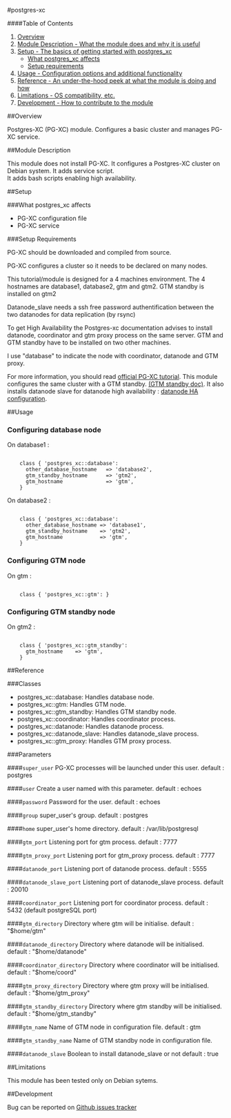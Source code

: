#postgres-xc

####Table of Contents

1. [Overview](#overview)
2. [Module Description - What the module does and why it is useful](#module-description)
3. [Setup - The basics of getting started with postgres_xc](#setup)
    * [What postgres_xc affects](#what-postgres_xc-affects)
    * [Setup requirements](#setup-requirements)
4. [Usage - Configuration options and additional functionality](#usage)
5. [Reference - An under-the-hood peek at what the module is doing and how](#reference)
5. [Limitations - OS compatibility, etc.](#limitations)
6. [Development - How to contribute to the module](#development)

##Overview

Postgres-XC (PG-XC) module. Configures a basic cluster and manages PG-XC service.

##Module Description

This module does not install PG-XC. It configures a Postgres-XC cluster on Debian system.
It adds service script.    
It adds bash scripts enabling high availability.

##Setup

###What postgres_xc affects

  * PG-XC configuration file
  * PG-XC service

###Setup Requirements

PG-XC should be downloaded and compiled from source.
 
PG-XC configures a cluster so it needs to be declared on many nodes.

This tutorial/module is designed for a 4 machines environment.
The 4 hostnames are database1, database2, gtm and gtm2.
GTM standby is installed on gtm2

Datanode\_slave needs a ssh free password authentification between the two datanodes for data replication (by rsync)

To get High Availability the Postgres-xc documentation advises to install datanode, coordinator and gtm proxy process on the same server.
GTM and GTM standby have to be installed on two other machines.

I use "database" to indicate the node with coordinator, datanode and GTM proxy.

For more information, you should read [official PG-XC tutorial](http://postgresxc.wikia.com/wiki/Real_Server_configuration). This module configures the same cluster with a GTM standby. [(GTM standby doc)](http://postgresxc.wikia.com/wiki/GTM_Standby_Configuration). It also installs datanode slave for datanode high availability : [datanode HA configuration](http://postgresxc.wikia.com/wiki/Datanode_HA_configuration).

##Usage

### Configuring database node

On database1 :

```puppet

    class { 'postgres_xc::database': 
      other_database_hostname   => 'database2',
      gtm_standby_hostname      => 'gtm2',
      gtm_hostname              => 'gtm',
    }
```

On database2 :

```puppet

    class { 'postgres_xc::database':
      other_database_hostname => 'database1',
      gtm_standby_hostname    => 'gtm2',
      gtm_hostname            => 'gtm',
    }
```
### Configuring GTM node

On gtm :

```puppet

    class { 'postgres_xc::gtm': }
```

### Configuring GTM standby node

On gtm2 :

```puppet

    class { 'postgres_xc::gtm_standby':
      gtm_hostname    => 'gtm',    
    }
```

##Reference

###Classes

  * postgres_xc::database: Handles database node.
  * postgres_xc::gtm: Handles GTM node.
  * postgres_xc::gtm_standby: Handles GTM standby node.
  * postgres_xc::coordinator: Handles coordinator process.
  * postgres_xc::datanode: Handles datanode process.
  * postgres_xc::datanode_slave: Handles datanode_slave process.
  * postgres_xc::gtm_proxy: Handles GTM proxy process.

###Parameters

####`super_user`
   PG-XC processes will be launched under this user.
   default : postgres

####`user`
   Create a user named with this parameter.
   default : echoes

####`password`
   Password for the user.
   default : echoes

####`group`
   super_user's group.
   default : postgres

####`home`
   super_user's home directory.
   default : /var/lib/postgresql

####`gtm_port`
   Listening port for gtm process.
   default : 7777

####`gtm_proxy_port`
   Listening port for gtm_proxy process.
   default : 7777

####`datanode_port`
   Listening port of datanode process.
   default : 5555

####`datanode_slave_port`
   Listening port of datanode_slave process.
   default : 20010

####`coordinator_port`
   Listening port for coordinator process.
   default : 5432 (default postgreSQL port)

####`gtm_directory`
   Directory where gtm will be initialise.
   default : "$home/gtm"

####`datanode_directory`
   Directory where datanode will be initialised.
   default : "$home/datanode"

####`coordinator_directory`
   Directory where coordinator will be initialised.
   default : "$home/coord"

####`gtm_proxy_directory`
   Directory where gtm proxy will be initialised.
   default : "$home/gtm_proxy"

####`gtm_standby_directory`
   Directory where gtm standby will be initialised.
   default : "$home/gtm_standby"

####`gtm_name`
   Name of GTM node in configuration file.
   default : gtm

####`gtm_standby_name`
   Name of GTM standby node in configuration file.

####`datanode_slave`
   Boolean to install datanode_slave or not
   default : true

##Limitations

This module has been tested only on Debian sytems.

##Development

Bug can be reported on [Github issues tracker](https://github.com/echoes-tech/puppet-postgres_xc/issues)
